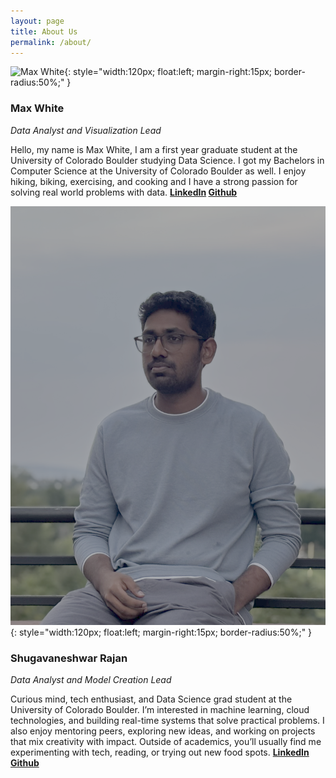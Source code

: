 ```yaml
---
layout: page
title: About Us
permalink: /about/
---
```


![Max White](/max.png){: style="width:120px; float:left; margin-right:15px; border-radius:50%;" }
### **Max White**
*Data Analyst and Visualization Lead*

Hello, my name is Max White, I am a first year graduate student at the University of Colorado Boulder studying Data Science. I got my Bachelors in Computer Science at the University of Colorado Boulder as well. I enjoy hiking, biking, exercising, and cooking and I have a strong passion for solving real world problems with data. 
**[LinkedIn](www.linkedin.com/in/maxwell-white-0ba538337) [Github](https://github.com/maxjwhite)**



![Max White](/shuga.png){: style="width:120px; float:left; margin-right:15px; border-radius:50%;" }
### **Shugavaneshwar Rajan**
*Data Analyst and Model Creation Lead*

Curious mind, tech enthusiast, and Data Science grad student at the University of Colorado Boulder. I’m interested in machine learning, cloud technologies, and building real-time systems that solve practical problems. I also enjoy mentoring peers, exploring new ideas, and working on projects that mix creativity with impact. Outside of academics, you’ll usually find me experimenting with tech, reading, or trying out new food spots.
**[LinkedIn](https://www.linkedin.com/in/shuga-vaneshwar-922603226/) [Github](https://github.com/NickStrain)**



